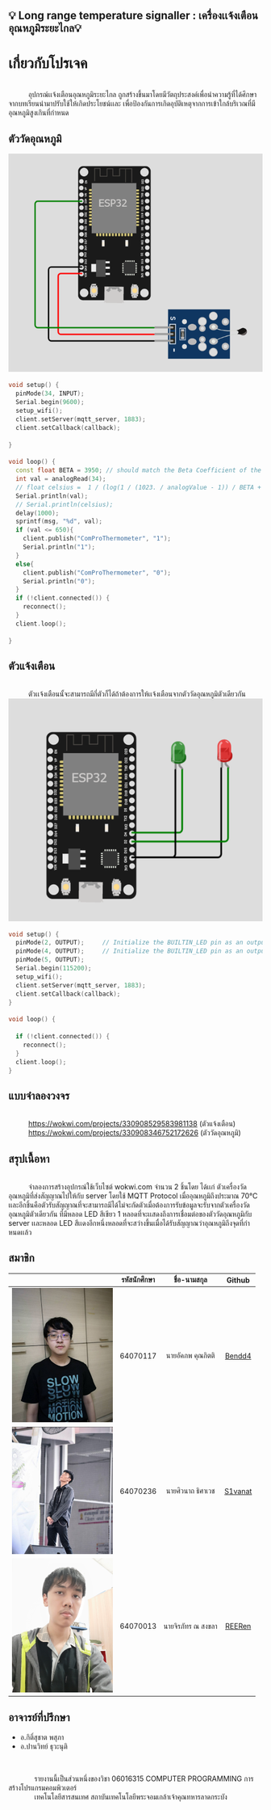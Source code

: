 ## 💡 Long range temperature signaller : เครื่องเเจ้งเตือนอุณหภูมิระยะไกล💡
# เกี่ยวกับโปรเจค
 <br>&nbsp;&nbsp;&nbsp;&nbsp;&nbsp;&nbsp;&nbsp;&nbsp;&nbsp;&nbsp;อุปกรณ์เเจ้งเตือนอุณหภูมิระยะไกล ถูกสร้างขึ้นมาโดยมีวัตถุประสงค์เพื่อนำความรู้ที่ได้ศึกษาจากบทเรียนนำมาปรับใช้ให้เกิดประโยชน์เเละ เพื่อป้องกันการเกิดอุบัติเหตุจากการเข้าใกล้บริเวณที่มีอุณหภูมิสูงเกินที่กำหนด&nbsp;&nbsp;&nbsp;&nbsp;&nbsp;&nbsp;&nbsp;&nbsp;&nbsp;&nbsp;&nbsp;&nbsp;&nbsp;&nbsp;

## ตัววัดอุณหภูมิ
![tempt](img/tempt.jpg)
```cpp
void setup() {
  pinMode(34, INPUT);
  Serial.begin(9600);
  setup_wifi();
  client.setServer(mqtt_server, 1883);
  client.setCallback(callback);

}

void loop() {
  const float BETA = 3950; // should match the Beta Coefficient of the thermistor
  int val = analogRead(34);
  // float celsius =  1 / (log(1 / (1023. / analogValue - 1)) / BETA + 1.0 / 298.15) - 273.15; this thing is busted on ESP32 for some reason
  Serial.println(val);
  // Serial.println(celsius);
  delay(1000);
  sprintf(msg, "%d", val);
  if (val <= 650){
    client.publish("ComProThermometer", "1");
    Serial.println("1");
  }
  else{
    client.publish("ComProThermometer", "0");
    Serial.println("0");
  }
  if (!client.connected()) {
    reconnect();
  }
  client.loop();

}
```
## ตัวแจ้งเตือน
 <br>&nbsp;&nbsp;&nbsp;&nbsp;&nbsp;&nbsp;&nbsp;&nbsp;&nbsp;&nbsp;ตัวเเจ้งเตือนนั้จะสามารถมีกี่ตัวก็ได้ถ้าต้องการให้เเจ้งเตือนจากตัววัดอุณหภูมิตัวเดียวกัน
 <br>
![report](img/report.jpg)
```cpp
void setup() {
  pinMode(2, OUTPUT);     // Initialize the BUILTIN_LED pin as an output (Red)
  pinMode(4, OUTPUT);     // Initialize the BUILTIN_LED pin as an output (Green)
  pinMode(5, OUTPUT);
  Serial.begin(115200);
  setup_wifi();
  client.setServer(mqtt_server, 1883);
  client.setCallback(callback);
}

void loop() {

  if (!client.connected()) {
    reconnect();
  }
  client.loop();
}
```
## แบบจำลองวงจร
 <br>&nbsp;&nbsp;&nbsp;&nbsp;&nbsp;&nbsp;&nbsp;&nbsp;&nbsp;&nbsp;https://wokwi.com/projects/330908529583981138 (ตัวแจ้งเตือน)
 <br>&nbsp;&nbsp;&nbsp;&nbsp;&nbsp;&nbsp;&nbsp;&nbsp;&nbsp;&nbsp;https://wokwi.com/projects/330908346752172626 (ตัววัดอุณหภูมิ)
## สรุปเนื้อหา
 <br>&nbsp;&nbsp;&nbsp;&nbsp;&nbsp;&nbsp;&nbsp;&nbsp;&nbsp;&nbsp;จำลองการสร้างอุปกรณ์ใช้เว็บไซต์ wokwi.com จำนวน 2 ชิ้นโดย ได้เเก่ ตัวเครื่องวัดอุณหภูมิที่ส่งสัญญาณไปให้กับ server โดยใช้ MQTT Protocol เมื่ออุณหภูมิถึงประมาณ 70°C เเละอีกชิ้นคือตัวรับสัญญาณที่จะสามารถมีได้ไม่จะกัดตัวเมื่อต้องการรับข้อมูลจะรับจากตัวเครื่องวัดอุณหภูมิตัวเดียวกัน ที่มีหลอด LED สีเขียว 1 หลอดที่จะเเสดงถึงการเชื่อมต่อของตัววัดอุณหภูมิกับ server เเละหลอด LED สีเเดงอีกหนึ่งหลอดที่จะสว่างขึ้นเมื่อได้รับสัญญาณว่าอุณหภูมิถึงจุดที่กำหนดเเล้ว&nbsp;&nbsp;&nbsp;&nbsp;&nbsp;&nbsp;&nbsp;&nbsp;

 ## สมาชิก
 | | รหัสนักศึกษา        | ชื่อ-นามสกุล | Github |
|:-:| :-------------: |:----------:|:--------:|
| <a><img src="img/mem1.jpg" width="200px"></a> | 64070117    | นายอัคภพ คุณกิตติ | [Bendd4](https://github.com/Bendd4) |
| <a><img src="img/mem2.jpg" width="200px"></a> | 64070236    | นายศิวนาถ  ธิศาเวช | [S1vanat](https://github.com/S1vanat) |
| <a><img src="img/mem3.jpg" width="200px"></a> | 64070013    | นายจิรภัทร ณ สงขลา | [REERen](https://github.com/REERen) |

## อาจารย์ที่ปรึกษา
 - อ.กิติ์สุชาต พสุภา
 - อ.ปานวิทย์ ธุวะนุติ
##
 <br>&nbsp;&nbsp;&nbsp;&nbsp;&nbsp;&nbsp;&nbsp;&nbsp;&nbsp;&nbsp;&nbsp;&nbsp;&nbsp;รายงานนี้เป็นส่วนหนึ่งของวิชา 06016315 COMPUTER PROGRAMMING การสร้างโปรแกรมคอมพิวเตอร์
 <br>&nbsp;&nbsp;&nbsp;&nbsp;&nbsp;&nbsp;&nbsp;&nbsp;&nbsp;&nbsp;&nbsp;&nbsp;&nbsp;เทคโนโลยีสารสนเทศ สถาบันเทคโนโลยีพระจอมเกล้าเจ้าคุณทหารลาดกระบัง

